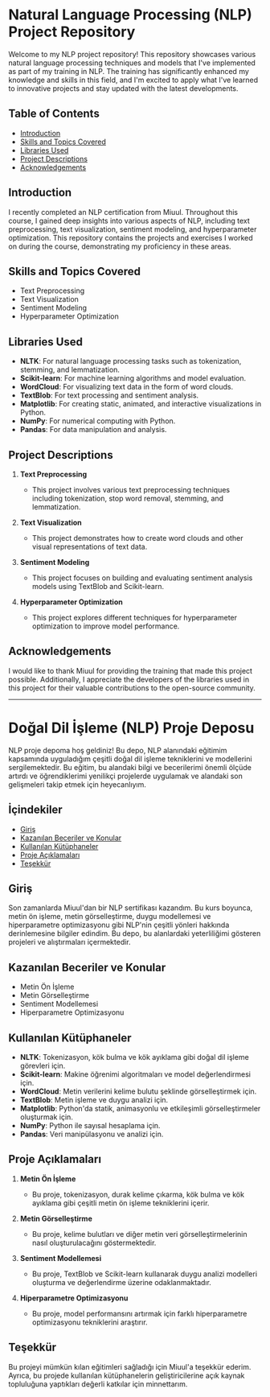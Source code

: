 # Natural Language Processing (NLP) Project Repository

Welcome to my NLP project repository! This repository showcases various natural language processing techniques and models that I've implemented as part of my training in NLP. The training has significantly enhanced my knowledge and skills in this field, and I'm excited to apply what I've learned to innovative projects and stay updated with the latest developments.

## Table of Contents
- [Introduction](#introduction)
- [Skills and Topics Covered](#skills-and-topics-covered)
- [Libraries Used](#libraries-used)
- [Project Descriptions](#project-descriptions)
- [Acknowledgements](#acknowledgements)

## Introduction
I recently completed an NLP certification from Miuul. Throughout this course, I gained deep insights into various aspects of NLP, including text preprocessing, text visualization, sentiment modeling, and hyperparameter optimization. This repository contains the projects and exercises I worked on during the course, demonstrating my proficiency in these areas.

## Skills and Topics Covered
- Text Preprocessing
- Text Visualization
- Sentiment Modeling
- Hyperparameter Optimization

## Libraries Used
- **NLTK**: For natural language processing tasks such as tokenization, stemming, and lemmatization.
- **Scikit-learn**: For machine learning algorithms and model evaluation.
- **WordCloud**: For visualizing text data in the form of word clouds.
- **TextBlob**: For text processing and sentiment analysis.
- **Matplotlib**: For creating static, animated, and interactive visualizations in Python.
- **NumPy**: For numerical computing with Python.
- **Pandas**: For data manipulation and analysis.

## Project Descriptions
1. **Text Preprocessing**
   - This project involves various text preprocessing techniques including tokenization, stop word removal, stemming, and lemmatization.

2. **Text Visualization**
   - This project demonstrates how to create word clouds and other visual representations of text data.

3. **Sentiment Modeling**
   - This project focuses on building and evaluating sentiment analysis models using TextBlob and Scikit-learn.

4. **Hyperparameter Optimization**
   - This project explores different techniques for hyperparameter optimization to improve model performance.

## Acknowledgements
I would like to thank Miuul for providing the training that made this project possible. Additionally, I appreciate the developers of the libraries used in this project for their valuable contributions to the open-source community.

---

# Doğal Dil İşleme (NLP) Proje Deposu

NLP proje depoma hoş geldiniz! Bu depo, NLP alanındaki eğitimim kapsamında uyguladığım çeşitli doğal dil işleme tekniklerini ve modellerini sergilemektedir. Bu eğitim, bu alandaki bilgi ve becerilerimi önemli ölçüde artırdı ve öğrendiklerimi yenilikçi projelerde uygulamak ve alandaki son gelişmeleri takip etmek için heyecanlıyım.

## İçindekiler
- [Giriş](#giriş)
- [Kazanılan Beceriler ve Konular](#kazanılan-beceriler-ve-konular)
- [Kullanılan Kütüphaneler](#kullanılan-kütüphaneler)
- [Proje Açıklamaları](#proje-açıklamaları)
- [Teşekkür](#teşekkür)

## Giriş
Son zamanlarda Miuul'dan bir NLP sertifikası kazandım. Bu kurs boyunca, metin ön işleme, metin görselleştirme, duygu modellemesi ve hiperparametre optimizasyonu gibi NLP'nin çeşitli yönleri hakkında derinlemesine bilgiler edindim. Bu depo, bu alanlardaki yeterliliğimi gösteren projeleri ve alıştırmaları içermektedir.

## Kazanılan Beceriler ve Konular
- Metin Ön İşleme
- Metin Görselleştirme
- Sentiment Modellemesi
- Hiperparametre Optimizasyonu

## Kullanılan Kütüphaneler
- **NLTK**: Tokenizasyon, kök bulma ve kök ayıklama gibi doğal dil işleme görevleri için.
- **Scikit-learn**: Makine öğrenimi algoritmaları ve model değerlendirmesi için.
- **WordCloud**: Metin verilerini kelime bulutu şeklinde görselleştirmek için.
- **TextBlob**: Metin işleme ve duygu analizi için.
- **Matplotlib**: Python'da statik, animasyonlu ve etkileşimli görselleştirmeler oluşturmak için.
- **NumPy**: Python ile sayısal hesaplama için.
- **Pandas**: Veri manipülasyonu ve analizi için.

## Proje Açıklamaları
1. **Metin Ön İşleme**
   - Bu proje, tokenizasyon, durak kelime çıkarma, kök bulma ve kök ayıklama gibi çeşitli metin ön işleme tekniklerini içerir.

2. **Metin Görselleştirme**
   - Bu proje, kelime bulutları ve diğer metin veri görselleştirmelerinin nasıl oluşturulacağını göstermektedir.

3. **Sentiment Modellemesi**
   - Bu proje, TextBlob ve Scikit-learn kullanarak duygu analizi modelleri oluşturma ve değerlendirme üzerine odaklanmaktadır.

4. **Hiperparametre Optimizasyonu**
   - Bu proje, model performansını artırmak için farklı hiperparametre optimizasyonu tekniklerini araştırır.

## Teşekkür
Bu projeyi mümkün kılan eğitimleri sağladığı için Miuul'a teşekkür ederim. Ayrıca, bu projede kullanılan kütüphanelerin geliştiricilerine açık kaynak topluluğuna yaptıkları değerli katkılar için minnettarım.

